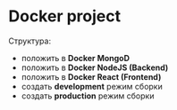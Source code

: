 # Docker project

Структура:
- положить в **Docker MongoD**
- положить в **Docker NodeJS (Backend)**
- положить в **Docker React (Frontend)**
- создать **development** режим сборки
- создать **production** режим сборки